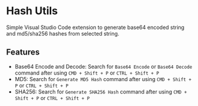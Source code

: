 # Hash Utils
Simple Visual Studio Code extension to generate base64 encoded string and md5/sha256 hashes from selected string.

## Features

- Base64 Encode and Decode: Search for `Base64 Encode` or `Base64 Decode` command after using `CMD + Shift + P` or `CTRL + Shift + P`
- MD5: Search for `Generate MD5 Hash` command after using `CMD + Shift + P` or `CTRL + Shift + P`
- SHA256: Search for `Generate SHA256 Hash` command after using `CMD + Shift + P` or `CTRL + Shift + P`
